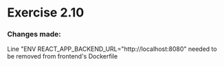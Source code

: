 # Exercise 2.10

### Changes made:
Line "ENV REACT_APP_BACKEND_URL="http://localhost:8080"  needed to be removed from frontend's Dockerfile

